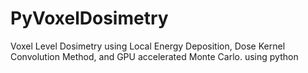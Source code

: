 # PyVoxelDosimetry
Voxel Level Dosimetry using Local Energy Deposition, Dose Kernel  Convolution Method, and GPU accelerated Monte Carlo. using python
